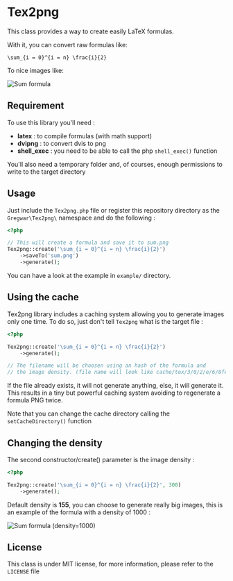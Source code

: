 Tex2png
=======

This class provides a way to create easily LaTeX formulas.

With it, you can convert raw formulas like:

`\sum_{i = 0}^{i = n} \frac{i}{2}`

To nice images like:

![Sum formula](http://gregwar.com/sum.png)

Requirement
-----------

To use this library you'll need :

* **latex** : to compile formulas (with math support)
* **dvipng** : to convert dvis to png
* **shell_exec** : you need to be able to call the php `shell_exec()` function

You'll also need a temporary folder and, of courses, enough permissions to write to the 
target directory

Usage
-----

Just include the `Tex2png.php` file or register this repository directory as the
`Gregwar\Tex2png\` namespace and do the following :

```php
<?php

// This will create a formula and save it to sum.png
Tex2png::create('\sum_{i = 0}^{i = n} \frac{i}{2}')
    ->saveTo('sum.png')
    ->generate();
```

You can have a look at the example in `example/` directory.

Using the cache
---------------

Tex2png library includes a caching system allowing you to generate images only one time.
To do so, just don't tell `Tex2png` what is the target file :

```php
<?php

Tex2png::create('\sum_{i = 0}^{i = n} \frac{i}{2}')
    ->generate();

// The filename will be choosen using an hash of the formula and
// the image density. (file name will look like cache/tex/3/0/2/e/6/8febefe7aaed9eeb8abf09070d10e02e93e.png)
```

If the file already exists, it will not generate anything, else, it will generate it. This results in a 
tiny but powerful caching system avoiding to regenerate a formula PNG twice.

Note that you can change the cache directory calling the `setCacheDirectory()` function

Changing the density
--------------------

The second constructor/create() parameter is the image density :

```php
<?php

Tex2png::create('\sum_{i = 0}^{i = n} \frac{i}{2}', 300)
    ->generate();
```

Default density is **155**, you can choose to generate really big images, this is an example
of the formula with a density of 1000 :

![Sum formula (density=1000)](http://gregwar.com/sum1000.png)

License
-------

This class is under MIT license, for more information, please refer to the `LICENSE` file
